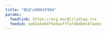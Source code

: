 ```yaml
---
title: "依云\U0001F98A"
params:
  feedlink: https://acg.mn/@lilydjwg.rss
  feedid: ea02a6404f9a9aaff7afd8db9c87aebe
---
```

